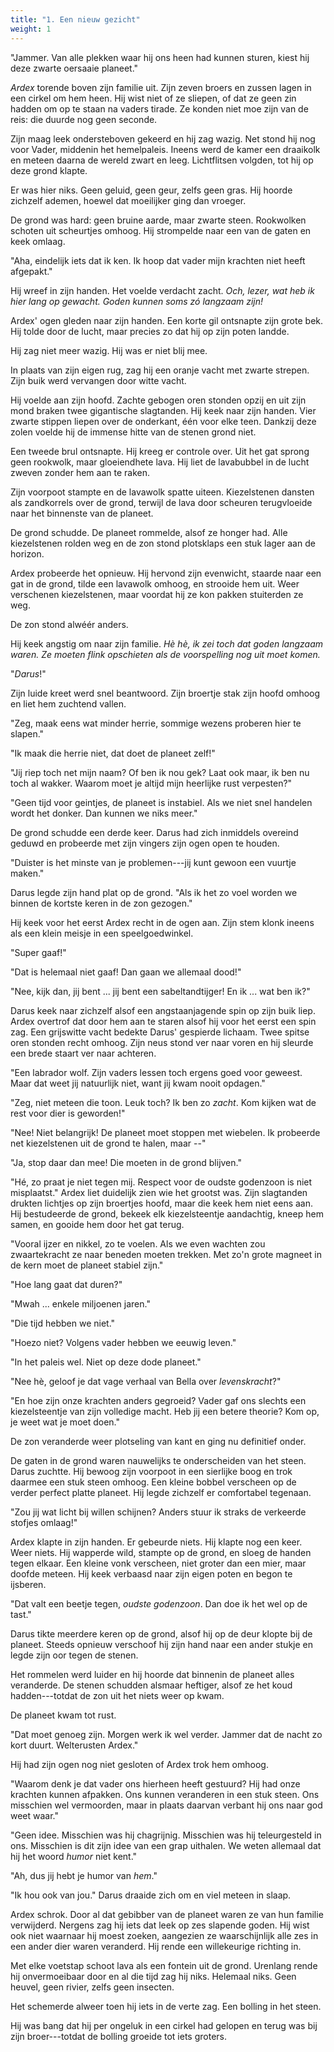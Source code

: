 ```yaml
---
title: "1. Een nieuw gezicht"
weight: 1
---
```


"Jammer. Van alle plekken waar hij ons heen had kunnen sturen, kiest hij
deze zwarte oersaaie planeet."

*Ardex* torende boven zijn familie uit. Zijn zeven broers en zussen
lagen in een cirkel om hem heen. Hij wist niet of ze sliepen, of dat ze
geen zin hadden om op te staan na vaders tirade. Ze konden niet moe zijn
van de reis: die duurde nog geen seconde.

Zijn maag leek ondersteboven
gekeerd en hij zag wazig. Net stond hij nog voor Vader,
middenin het hemelpaleis. Ineens werd de kamer een draaikolk en meteen
daarna de wereld zwart en leeg. Lichtflitsen volgden, tot hij op deze grond klapte.

Er was hier niks. Geen geluid, geen geur, zelfs
geen gras. Hij hoorde zichzelf ademen, hoewel dat moeilijker ging dan
vroeger.

De grond was hard: geen bruine aarde, maar zwarte steen.
Rookwolken schoten uit scheurtjes omhoog. Hij strompelde naar een van de gaten en keek omlaag.

"Aha, eindelijk iets dat ik ken. Ik hoop dat vader mijn
krachten niet heeft afgepakt."

Hij wreef in zijn handen. Het voelde verdacht zacht. *Och, lezer, wat heb ik hier lang op gewacht. Goden kunnen soms zó langzaam zijn!*

Ardex' ogen gleden naar zijn handen. Een korte gil ontsnapte zijn grote bek. Hij tolde door de lucht, maar precies zo dat hij op zijn poten landde.

Hij zag niet meer wazig. Hij was er niet blij mee. 

In plaats van zijn eigen rug, zag hij een
oranje vacht met zwarte strepen. Zijn buik werd
vervangen door witte vacht.

Hij voelde aan zijn hoofd. Zachte gebogen oren stonden opzij en uit
zijn mond braken twee gigantische slagtanden. Hij keek naar zijn
handen. Vier zwarte stippen liepen over de onderkant, één voor
elke teen. Dankzij deze zolen voelde hij de immense hitte van de stenen
grond niet.

Een tweede brul ontsnapte. Hij kreeg er controle over. Uit
het gat sprong geen rookwolk, maar gloeiendhete lava. Hij liet de
lavabubbel in de lucht zweven zonder hem aan te raken.

Zijn voorpoot stampte en de lavawolk spatte uiteen. Kiezelstenen dansten als zandkorrels over de grond, terwijl de lava door
scheuren terugvloeide naar het binnenste van de planeet.

De grond schudde. De planeet rommelde, alsof ze honger had. Alle
kiezelstenen rolden weg en de zon stond plotsklaps een stuk lager aan
de horizon. 

Ardex probeerde het opnieuw. Hij hervond zijn
evenwicht, staarde naar een gat in de grond, tilde een lavawolk omhoog,
en strooide hem uit. Weer verschenen kiezelstenen, maar
voordat hij ze kon pakken stuiterden ze weg. 

De zon stond alwéér anders.

Hij keek angstig om naar zijn familie. *Hè hè, ik zei toch dat goden langzaam waren. Ze moeten flink opschieten als de voorspelling nog uit moet komen.*

"*Darus*!"

Zijn luide kreet werd snel beantwoord. Zijn broertje stak zijn
hoofd omhoog en liet hem zuchtend vallen.

"Zeg, maak eens wat minder herrie, sommige wezens proberen hier te
slapen."

"Ik maak die herrie niet, dat doet de planeet zelf!"

"Jij riep toch net mijn naam? Of ben ik nou gek? Laat ook maar, ik ben
nu toch al wakker. Waarom moet je altijd mijn heerlijke rust verpesten?"

"Geen tijd voor geintjes, de planeet is instabiel. Als we niet snel
handelen wordt het donker. Dan kunnen we niks meer."

De grond schudde een derde keer. Darus had zich inmiddels overeind geduwd en probeerde met zijn vingers zijn ogen open te houden.

"Duister is het minste van je problemen---jij kunt gewoon een vuurtje
maken."

Darus legde zijn hand plat op de grond. "Als ik het zo voel worden we binnen de kortste keren in de zon gezogen."

Hij keek voor het eerst Ardex recht in de ogen aan. Zijn stem klonk ineens als een klein meisje in een speelgoedwinkel.

"Super gaaf!" 

"Dat is helemaal niet gaaf! Dan gaan we allemaal dood!"

"Nee, kijk dan, jij bent ... jij bent een sabeltandtijger! En ik ... wat
ben ik?"

Darus keek naar zichzelf alsof een angstaanjagende spin op zijn buik
liep. Ardex overtrof dat door hem aan te staren alsof hij voor het eerst
een spin zag. Een grijswitte vacht bedekte Darus' gespierde lichaam. Twee spitse oren stonden recht omhoog. Zijn neus stond ver naar voren
en hij sleurde een brede staart ver naar achteren.

"Een labrador wolf. Zijn vaders lessen toch
ergens goed voor geweest. Maar dat weet jij natuurlijk niet, want jij
kwam nooit opdagen."

"Zeg, niet meteen die toon. Leuk toch? Ik ben zo *zacht*. Kom kijken wat de rest voor dier is geworden!"

"Nee! Niet belangrijk! De planeet moet stoppen
met wiebelen. Ik probeerde net kiezelstenen uit de grond te halen, maar
--"

"Ja, stop daar dan mee! Die moeten in de grond blijven."

"Hé, zo praat je niet tegen mij. Respect voor de oudste godenzoon is niet misplaatst." Ardex liet duidelijk zien wie het grootst was. Zijn slagtanden drukten lichtjes op zijn broertjes
hoofd, maar die keek hem niet eens aan. Hij bestudeerde de grond, bekeek elk kiezelsteentje aandachtig, kneep hem samen, en gooide hem
door het gat terug.

"Vooral ijzer en nikkel, zo te voelen. Als we even wachten zou
zwaartekracht ze naar beneden moeten trekken. Met zo'n grote magneet in
de kern moet de planeet stabiel zijn."

"Hoe lang gaat dat duren?"

"Mwah ... enkele miljoenen jaren."

"Die tijd hebben we niet."

"Hoezo niet? Volgens vader hebben we eeuwig leven."

"In het paleis wel. Niet op deze dode planeet."

"Nee hè, geloof je dat vage verhaal van Bella over *levenskracht*?"

"En hoe zijn onze krachten anders gegroeid? Vader gaf ons slechts een kiezelsteentje van zijn volledige macht. Heb jij een betere theorie? Kom op, je weet wat je moet doen."

De zon veranderde weer plotseling van kant en ging nu definitief onder.

De gaten in de grond waren nauwelijks te
onderscheiden van het steen. Darus zuchtte. Hij bewoog zijn voorpoot in
een sierlijke boog en trok daarmee een stuk steen omhoog. Een kleine
bobbel verscheen op de verder perfect platte planeet. Hij legde zichzelf
er comfortabel tegenaan.

"Zou jij wat licht bij willen schijnen? Anders stuur ik straks de verkeerde stofjes omlaag!"

Ardex klapte in zijn handen. Er gebeurde niets. Hij
klapte nog een keer. Weer niets. Hij wapperde wild, stampte op de grond,
en sloeg de handen tegen elkaar. Een kleine vonk verscheen, niet groter
dan een mier, maar doofde meteen. Hij keek verbaasd naar zijn eigen
poten en begon te ijsberen.

"Dat valt een beetje tegen, *oudste godenzoon*. Dan doe ik het wel op de tast."

Darus tikte meerdere keren op de grond, alsof hij op de deur klopte bij
de planeet. Steeds opnieuw verschoof hij zijn hand naar een
ander stukje en legde zijn oor tegen de stenen.

Het rommelen werd luider en hij hoorde dat binnenin de planeet
alles veranderde. De stenen schudden alsmaar heftiger, alsof ze het koud
hadden---totdat de zon uit het niets weer op kwam. 

De planeet kwam tot rust.

"Dat moet genoeg zijn. Morgen werk ik wel verder. Jammer dat de nacht zo kort duurt. Welterusten Ardex."

Hij had zijn ogen nog niet gesloten of Ardex trok hem omhoog.

"Waarom denk je dat vader ons hierheen heeft gestuurd? Hij had onze
krachten kunnen afpakken. Ons kunnen veranderen in
een stuk steen. Ons misschien wel vermoorden, maar in plaats
daarvan verbant hij ons naar god weet waar."

"Geen idee. Misschien was hij chagrijnig. Misschien was hij teleurgesteld in ons. Misschien is dit zijn
idee van een grap uithalen. We weten allemaal dat hij het woord *humor* niet kent."

"Ah, dus jij hebt je humor van _hem_."

"Ik hou ook van jou." Darus draaide zich om en viel meteen in slaap.

Ardex schrok. Door al dat gebibber van de planeet waren ze van hun
familie verwijderd. Nergens zag hij iets dat leek op zes slapende goden.
Hij wist ook niet waarnaar hij moest zoeken, aangezien ze
waarschijnlijk alle zes in een ander dier waren veranderd. Hij rende een
willekeurige richting in.

Met elke voetstap schoot lava als een fontein uit de grond. Urenlang
rende hij onvermoeibaar door en al die tijd zag hij niks. Helemaal
niks. Geen heuvel, geen rivier, zelfs geen insecten. 

Het schemerde alweer toen hij iets in de verte zag. Een bolling in het steen. 

Hij was bang dat hij per ongeluk in een cirkel had gelopen en terug was bij zijn broer---totdat de bolling groeide tot iets groters.
